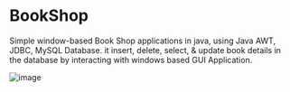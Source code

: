 # BookShop
Simple window-based Book Shop applications in java, using Java AWT, JDBC, MySQL Database. it insert, delete, select, &amp; update book details in the database by interacting with windows based GUI Application. 

![image](https://github.com/rachit-keshari/BookShop/tree/main/src/img/image.JPG)
